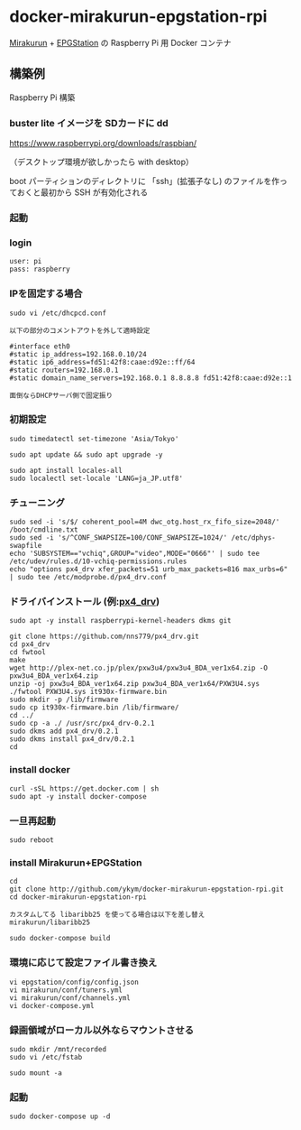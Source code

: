 docker-mirakurun-epgstation-rpi
====

[Mirakurun](https://github.com/Chinachu/Mirakurun) + [EPGStation](https://github.com/l3tnun/EPGStation) の Raspberry Pi 用 Docker コンテナ

## 構築例

Raspberry Pi 構築

### buster lite イメージを SDカードに dd
https://www.raspberrypi.org/downloads/raspbian/

（デスクトップ環境が欲しかったら with desktop）

boot パーティションのディレクトリに 「ssh」(拡張子なし) のファイルを作っておくと最初から SSH が有効化される

### 起動

### login
```
user: pi
pass: raspberry
```

### IPを固定する場合
```
sudo vi /etc/dhcpcd.conf

以下の部分のコメントアウトを外して適時設定

#interface eth0
#static ip_address=192.168.0.10/24
#static ip6_address=fd51:42f8:caae:d92e::ff/64
#static routers=192.168.0.1
#static domain_name_servers=192.168.0.1 8.8.8.8 fd51:42f8:caae:d92e::1

面倒ならDHCPサーバ側で固定振り
```

### 初期設定
```
sudo timedatectl set-timezone 'Asia/Tokyo'

sudo apt update && sudo apt upgrade -y

sudo apt install locales-all
sudo localectl set-locale 'LANG=ja_JP.utf8'
```
### チューニング
```
sudo sed -i 's/$/ coherent_pool=4M dwc_otg.host_rx_fifo_size=2048/' /boot/cmdline.txt
sudo sed -i 's/^CONF_SWAPSIZE=100/CONF_SWAPSIZE=1024/' /etc/dphys-swapfile
echo 'SUBSYSTEM=="vchiq",GROUP="video",MODE="0666"' | sudo tee /etc/udev/rules.d/10-vchiq-permissions.rules
echo "options px4_drv xfer_packets=51 urb_max_packets=816 max_urbs=6" | sudo tee /etc/modprobe.d/px4_drv.conf
```

### ドライバインストール (例:[px4_drv](https://github.com/nns779/px4_drv))
```
sudo apt -y install raspberrypi-kernel-headers dkms git

git clone https://github.com/nns779/px4_drv.git
cd px4_drv
cd fwtool
make
wget http://plex-net.co.jp/plex/pxw3u4/pxw3u4_BDA_ver1x64.zip -O pxw3u4_BDA_ver1x64.zip
unzip -oj pxw3u4_BDA_ver1x64.zip pxw3u4_BDA_ver1x64/PXW3U4.sys
./fwtool PXW3U4.sys it930x-firmware.bin
sudo mkdir -p /lib/firmware
sudo cp it930x-firmware.bin /lib/firmware/
cd ../
sudo cp -a ./ /usr/src/px4_drv-0.2.1
sudo dkms add px4_drv/0.2.1
sudo dkms install px4_drv/0.2.1
cd
```

### install docker
```
curl -sSL https://get.docker.com | sh
sudo apt -y install docker-compose
```

### 一旦再起動
```
sudo reboot
```

### install Mirakurun+EPGStation
```
cd
git clone http://github.com/ykym/docker-mirakurun-epgstation-rpi.git
cd docker-mirakurun-epgstation-rpi

カスタムしてる libaribb25 を使ってる場合は以下を差し替え
mirakurun/libaribb25

sudo docker-compose build
```

### 環境に応じて設定ファイル書き換え
```
vi epgstation/config/config.json
vi mirakurun/conf/tuners.yml
vi mirakurun/conf/channels.yml
vi docker-compose.yml
```

### 録画領域がローカル以外ならマウントさせる
```
sudo mkdir /mnt/recorded
sudo vi /etc/fstab

sudo mount -a
```

### 起動
```
sudo docker-compose up -d
```
